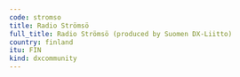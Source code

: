 ```yaml
---
code: stromso
title: Radio Strömsö
full_title: Radio Strömsö (produced by Suomen DX-Liitto)
country: finland
itu: FIN
kind: dxcommunity
---
```

